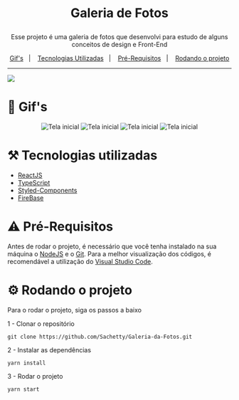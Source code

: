 # <p align="center">Galeria de Fotos</p>
<p align="center"> Esse projeto é uma galeria de fotos que desenvolvi para estudo de alguns conceitos de design e Front-End</p>
<p align="center">
  <a href="#movie_camera-gifs">Gif's</a>&nbsp;&nbsp;&nbsp;|&nbsp;&nbsp;&nbsp;
  <a href="#hammer_and_pick-tecnologias-utilizadas">Tecnologias Utilizadas</a>&nbsp;&nbsp;&nbsp;|&nbsp;&nbsp;&nbsp;
  <a href="#warning-pré-requisitos">Pré-Requisitos</a>&nbsp;&nbsp;&nbsp;|&nbsp;&nbsp;&nbsp;
  <a href="#gear-rodando-o-projeto">Rodando o projeto</a>
</p>

---

<p>
  <img src="https://cdn.discordapp.com/attachments/423654796851937304/898020906121707520/unknown.png" />
</p>

# :movie_camera: Gif's

<p align="center">
  <img src="https://media.giphy.com/media/IiqbYWVeayfjM5aqLl/giphy.gif"  title="Tela inicial">
  <img src="https://media.giphy.com/media/AU0xojL0ueOOJCTpI8/giphy.gif"  title="Tela inicial">
  <img src="https://media.giphy.com/media/3e6UcizbWWKsJpcudg/giphy.gif"  title="Tela inicial">
  <img src=" https://media.giphy.com/media/Be8JMbU1RtsuvnBjJe/giphy.gif"  title="Tela inicial">
</p>

# :hammer_and_pick: Tecnologias utilizadas 
- [ReactJS](https://pt-br.reactjs.org/)
- [TypeScript](https://www.typescriptlang.org/)
- [Styled-Components](https://styled-components.com/) 
- [FireBase](https://firebase.google.com/?hl=pt)


# :warning: Pré-Requisitos
Antes de rodar o projeto, é necessário que você tenha instalado na sua máquina o [NodeJS](https://nodejs.org/en/) e o [Git](https://git-scm.com/downloads). Para a melhor visualização dos códigos, é recomendável a utilização do [Visual Studio Code](https://code.visualstudio.com/).

# :gear: Rodando o projeto
Para o rodar o projeto, siga os passos a baixo

1 - Clonar o repositório
```
git clone https://github.com/Sachetty/Galeria-da-Fotos.git
```

2 - Instalar as dependências
```
yarn install
```

3 - Rodar o projeto
```
yarn start
```
